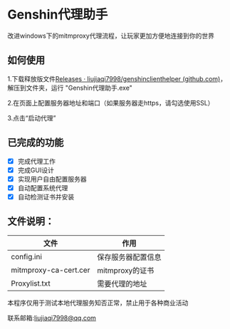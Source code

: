 # Genshin代理助手

改进windows下的mitmproxy代理流程，让玩家更加方便地连接到你的世界

## 如何使用

1.下载释放版文件[Releases · liujiaqi7998/genshinclienthelper (github.com)](https://github.com/liujiaqi7998/genshinclienthelper/releases)，解压到文件夹，运行 "Genshin代理助手.exe"

2.在页面上配置服务器地址和端口（如果服务器走https，请勾选使用SSL）

3.点击“启动代理”



## 已完成的功能

- [x] 完成代理工作
- [x] 完成GUI设计
- [x] 实现用户自由配置服务器
- [x] 自动配置系统代理
- [x] 自动检测证书并安装

## 文件说明：

| 文件                  | 作用               |
| --------------------- | ------------------ |
| config.ini            | 保存服务器配置信息 |
| mitmproxy-ca-cert.cer | mitmproxy的证书    |
| Proxylist.txt         | 需要代理的地址     |

本程序仅用于测试本地代理服务知否正常，禁止用于各种商业活动

联系邮箱:liujiaqi7998@qq.com
